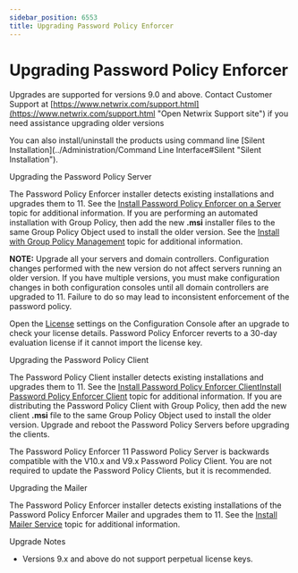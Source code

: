 ```yaml
---
sidebar_position: 6553
title: Upgrading Password Policy Enforcer
---
```


# Upgrading Password Policy Enforcer

Upgrades are supported for versions 9.0 and above. Contact Customer Support at [https://www.netwrix.com/support.html](https://www.netwrix.com/support.html "Open Netwrix Support site") if you need assistance upgrading older versions

You can also install/uninstall the products using command line [Silent Installation](../Administration/Command Line Interface#Silent "Silent Installation").

Upgrading the Password Policy Server

The Password Policy Enforcer installer detects existing installations and upgrades them to 11. See the [Install Password Policy Enforcer on a Server](InstallationServer "Installation") topic for additional information. If you are performing an automated installation with Group Policy, then add the new **.msi** installer files to the same Group Policy Object used to install the older version. See the [Install with Group Policy Management](InstallationGPM#_bookmark9 "Install with GPM") topic for additional information.

**NOTE:** Upgrade all your servers and domain controllers. Configuration changes performed with the new version do not affect servers running an older version. If you have multiple versions, you must make configuration changes in both configuration consoles until all domain controllers are upgraded to 11. Failure to do so may lead to inconsistent enforcement of the password policy.

Open the [License](../Administration/ConfigConsole#License "Check your license") settings on the Configuration Console after an upgrade to check your license details. Password Policy Enforcer reverts to a 30-day evaluation license if it cannot import the license key.

Upgrading the Password Policy Client

The Password Policy Client installer detects existing installations and upgrades them to 11. See the [Install Password Policy Enforcer Client](InstallationClient "Install the Client")[Install Password Policy Enforcer Client](InstallationClient#_bookmark66 "Password Policy Client") topic for additional information. If you are distributing the Password Policy Client with Group Policy, then add the new client **.msi** file to the same Group Policy Object used to install the older version. Upgrade and reboot the Password Policy Servers before upgrading the clients.

The Password Policy Enforcer 11 Password Policy Server is backwards compatible with the V10.x and V9.x Password Policy Client. You are not required to update the Password Policy Clients, but it is recommended.

Upgrading the Mailer

The Password Policy Enforcer installer detects existing installations of the Password Policy Enforcer Mailer and upgrades them to 11. See the [Install Mailer Service](InstallationMailer#_bookmark76 "Installing the Mailer") topic for additional information.

Upgrade Notes

* Versions 9.x and above do not support perpetual license keys.